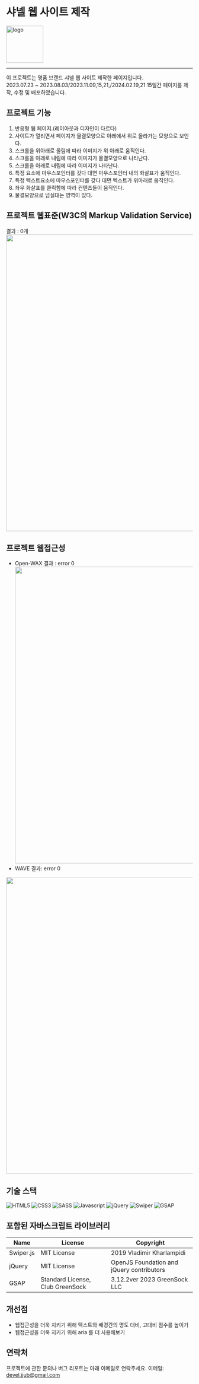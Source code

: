 # 샤넬 웹 사이트 제작 

<picture>
  <source media="(prefers-color-scheme: dark)" srcset="https://github.com/jjub0217/beautiful.github.io/assets/62126380/a7f4fc95-c4de-4315-b7ea-82f15b3351fb#gh-dark-mode-only">
  <source media="(prefers-color-scheme: light)" srcset="https://github.com/jjub0217/beautiful.github.io/assets/62126380/7fccbee8-fc8a-4697-ac58-79a11e45253e#gh-light-mode-only">
  <img alt="logo" src="https://github.com/jjub0217/beautiful.github.io/assets/62126380/7fccbee8-fc8a-4697-ac58-79a11e45253e" width=100>
</picture>

----
이 프로젝트는 명품 브랜드 샤넬 웹 사이트 제작한 페이지입니다. <br>
2023.07.23 ~ 2023.08.03/2023.11.09,15,21,/2024.02.19,21 15일간 페이지를 제작, 수정 및 배포하였습니다. <br>

## 프로젝트 기능
1. 반응형 웹 페이지.(레이아웃과 디자인이 다르다)
2. 사이트가 열리면서 페이지가 물결모양으로 아래에서 위로 올라가는 모양으로 보인다.
3. 스크롤을 위아래로 올림에 따라 이미지가 위 아래로 움직인다.  
4. 스크롤을 아래로 내림에 따라 이미지가 물결모양으로 나타난다.  
5. 스크롤을 아래로 내림에 따라 이미지가 나타난다.  
6. 특정 요소에 마우스포인터를 갖다 대면 마우스포인터 내의 화살표가 움직인다.
7. 특정 텍스트요소에 마우스포인터를 갖다 대면 텍스트가 위아래로 움직인다.
8. 좌우 화살표를 클릭함에 따라 컨텐츠들이 움직인다.
9. 물결모양으로 넘실대는 영역이 있다.


## 프로젝트 웹표준(W3C의 Markup Validation Service)
결과 : 0개 <br>
<img src="https://github.com/jjub0217/beautiful.github.io/assets/62126380/948ed539-706f-4526-baef-b76972e23b34" width=800> <br>


## 프로젝트 웹접근성
- Open-WAX 결과 : error 0<br>
<img src="https://github.com/jjub0217/beautiful.github.io/assets/62126380/787c38b0-04dc-4cd0-80ff-f6c9910e946d" width=800> <br>
- WAVE 결과: error 0<br>
<img src="https://github.com/jjub0217/beautiful.github.io/assets/62126380/f87e2614-158b-404b-87da-13fd774ddf2b" width=800>


## 기술 스택
![HTML5](https://img.shields.io/badge/HTML5-FE642E?style=flat-square&logo=HTML5&logoColor=white)
![CSS3](https://img.shields.io/badge/CSS3-2E9AFE?style=flat-square&logo=CSS3&logoColor=white)
![SASS](https://img.shields.io/badge/Sass-cc6699?style=flat-square&logo=sass&logoColor=white)
![Javascript](https://img.shields.io/badge/Javascript-gray?style=flat-square&logo=Javascript&logoColor=f7df1e)
![jQuery](https://img.shields.io/badge/jQuery-0769ad?style=flat-square&logo=jQuery&logoColor=white)
![Swiper](https://img.shields.io/badge/Swiper-gray?style=flat-square&logo=Swiper&logoColor=0080FF)
![GSAP](https://img.shields.io/badge/GSAP-88CE02?style=flat-square&logo=GreenSock&logoColor=white)


## 포함된 자바스크립트 라이브러리
| Name      | License                          | Copyright                                 |
| --------- | -------------------------------- | ----------------------------------------- |
| Swiper.js | MIT License                      | 2019 Vladimir Kharlampidi                 |
| jQuery    | MIT License                      | OpenJS Foundation and jQuery contributors |
| GSAP      | Standard License, Club GreenSock | 3.12.2ver 2023 GreenSock LLC              |

## 개선점
- 웹접근성을 더욱 지키기 위해 텍스트와 배경간의 명도 대비, 고대비 점수를 높이기
- 웹접근성을 더욱 지키기 위해 aria 를 더 사용해보기

## 연락처
프로젝트에 관한 문의나 버그 리포트는 아래 이메일로 연락주세요.
이메일: devel.jjub@gmail.com

